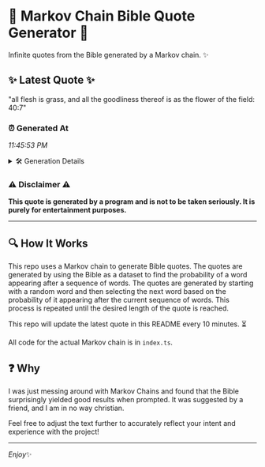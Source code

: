# 📖 Markov Chain Bible Quote Generator 📖

Infinite quotes from the Bible generated by a Markov chain. ✨

## ✨ Latest Quote ✨
"all flesh is grass, and all the goodliness thereof is as the flower of the field: 40:7"

### ⏰ Generated At
*11:45:53 PM*

<details>
    <summary>🛠️ Generation Details</summary>
    <p>
        <strong>🌱 Seed:</strong> all<br>
        <strong>🔄 Iterations:</strong> 16<br>
        <strong>📜 Context History:</strong><br>[ all ]: flesh<br>[ all, flesh ]: is<br>[ all, flesh, is ]: grass,<br>[ all, flesh, is, grass, ]: and<br>[ all, flesh, is, grass,, and ]: all<br>[ all, flesh, is, grass,, and, all ]: the<br>[ flesh, is, grass,, and, all, the ]: goodliness<br>[ is, grass,, and, all, the, goodliness ]: thereof<br>[ grass,, and, all, the, goodliness, thereof ]: is<br>[ and, all, the, goodliness, thereof, is ]: as<br>[ all, the, goodliness, thereof, is, as ]: the<br>[ the, goodliness, thereof, is, as, the ]: flower<br>[ goodliness, thereof, is, as, the, flower ]: of<br>[ thereof, is, as, the, flower, of ]: the<br>[ is, as, the, flower, of, the ]: field:<br>[ as, the, flower, of, the, field: ]: 40:7<br>
    </p>
</details>

### ⚠️ Disclaimer ⚠️
**This quote is generated by a program and is not to be taken seriously. It is purely for entertainment purposes.**

---

## 🔍 How It Works

This repo uses a Markov chain to generate Bible quotes. The quotes are generated by using the Bible as a dataset to find the probability of a word appearing after a sequence of words. The quotes are generated by starting with a random word and then selecting the next word based on the probability of it appearing after the current sequence of words. This process is repeated until the desired length of the quote is reached.

This repo will update the latest quote in this README every 10 minutes. ⏳

All code for the actual Markov chain is in `index.ts`.

## ❓ Why

I was just messing around with Markov Chains and found that the Bible surprisingly yielded good results when prompted. 
It was suggested by a friend, and I am in no way christian.

Feel free to adjust the text further to accurately reflect your intent and experience with the project!

---

*Enjoy*✨
